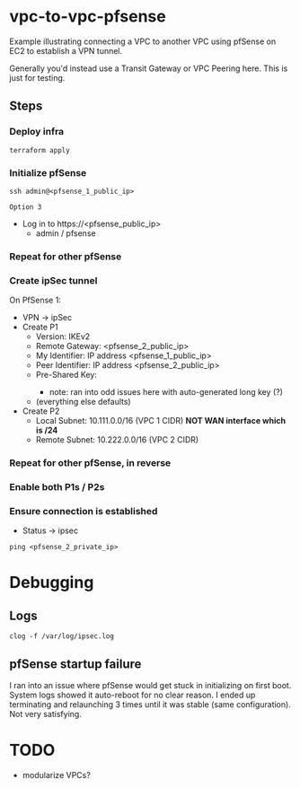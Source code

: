 # vpc-to-vpc-pfsense

Example illustrating connecting a VPC to another VPC using pfSense on EC2
to establish a VPN tunnel.

Generally you'd instead use a Transit Gateway or VPC Peering here. This is just
for testing.

## Steps

### Deploy infra

```
terraform apply
```

### Initialize pfSense

```
ssh admin@<pfsense_1_public_ip>

Option 3
```

- Log in to https://<pfsense_public_ip>
    - admin / pfsense

### Repeat for other pfSense

### Create ipSec tunnel

On PfSense 1:

- VPN -> ipSec
- Create P1
    - Version: IKEv2
    - Remote Gateway: <pfsense_2_public_ip>
    - My Identifier: IP address <pfsense_1_public_ip>
    - Peer Identifier: IP address <pfsense_2_public_ip>
    - Pre-Shared Key: <something>
        - note: ran into odd issues here with auto-generated long key (?)
    - (everything else defaults)
- Create P2
    - Local Subnet: 10.111.0.0/16 (VPC 1 CIDR) **NOT WAN interface which is /24**
    - Remote Subnet: 10.222.0.0/16 (VPC 2 CIDR)
    
### Repeat for other pfSense, in reverse
    
    
### Enable both P1s / P2s

### Ensure connection is established

- Status -> ipsec

```
ping <pfsense_2_private_ip>
```
            
# Debugging

## Logs

```
clog -f /var/log/ipsec.log
```

## pfSense startup failure

I ran into an issue where pfSense would get stuck in initializing on first boot.
System logs showed it auto-reboot for no clear reason. I ended up terminating
and relaunching 3 times until it was stable (same configuration). Not very
satisfying.

# TODO

- modularize VPCs?
